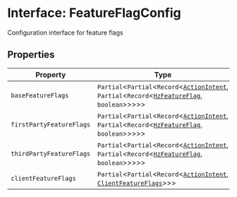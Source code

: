 # Interface: FeatureFlagConfig

Configuration interface for feature flags

## Properties

| Property | Type |
| ------ | ------ |
| `baseFeatureFlags` | `Partial`<`Partial`<`Record`<[`ActionIntent`](../../../../../shared/src/types/ActionIntent.types/type-aliases/ActionIntent.md), `Partial`<`Record`<[`HzFeatureFlag`](../enumerations/hz-feature-flag.md), `boolean`\>\>\>\>\> |
| `firstPartyFeatureFlags` | `Partial`<`Partial`<`Record`<[`ActionIntent`](../../../../../shared/src/types/ActionIntent.types/type-aliases/ActionIntent.md), `Partial`<`Record`<[`HzFeatureFlag`](../enumerations/hz-feature-flag.md), `boolean`\>\>\>\>\> |
| `thirdPartyFeatureFlags` | `Partial`<`Partial`<`Record`<[`ActionIntent`](../../../../../shared/src/types/ActionIntent.types/type-aliases/ActionIntent.md), `Partial`<`Record`<[`HzFeatureFlag`](../enumerations/hz-feature-flag.md), `boolean`\>\>\>\>\> |
| `clientFeatureFlags` | `Partial`<`Partial`<`Record`<[`ActionIntent`](../../../../../shared/src/types/ActionIntent.types/type-aliases/ActionIntent.md), [`ClientFeatureFlags`](../type-aliases/client-feature-flags.md)\>\>\> |
